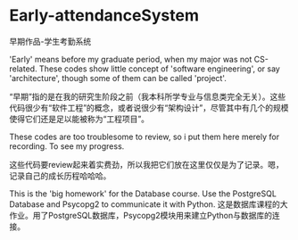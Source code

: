 # Early-attendanceSystem
早期作品-学生考勤系统

'Early' means before my graduate period, when my major was not CS-related. These codes show little concept of 'software engineering', or say 'architecture', though some of them can be called 'project'.

“早期”指的是在我的研究生阶段之前（我本科所学专业与信息类完全无关）。这些代码很少有“软件工程”的概念，或者说很少有“架构设计”，尽管其中有几个的规模使得它们还是足以能被称为“工程项目”。

These codes are too troublesome to review, so i put them here merely for recording. To see my progress.

这些代码要review起来着实费劲，所以我把它们放在这里仅仅是为了记录。嗯，记录自己的成长历程哈哈哈。

This is the 'big homework' for the Database course. Use the PostgreSQL Database and Psycopg2 to communicate it with Python.
这是数据库课程的大作业。用了PostgreSQL数据库，Psycopg2模块用来建立Python与数据库的连接。
